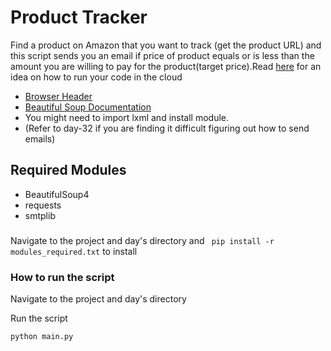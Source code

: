 # Product Tracker
Find a product on Amazon that you want to track (get the product URL) and this script sends you an email if price of product equals or is less than  the amount you are willing to pay for the product(target price).Read [here](file:///C:/Users/okone/Documents/GitHub/100-days-of-code-course/running_your_code_in_the_cloud) for an idea on how to run your code in the cloud
- [Browser Header](http://myhttpheader.com/)
- [Beautiful Soup Documentation](https://www.crummy.com/software/BeautifulSoup/bs4/doc/)
-  You might  need to import lxml  and install  module.
-  (Refer to day-32 if you are finding it difficult figuring out how to send emails)
## Required Modules
- BeautifulSoup4
- requests
- smtplib
###
Navigate to the project and day's directory and ` pip install -r modules_required.txt` to install

   
### How to run the script
Navigate to the project and day's directory

Run the script

`python main.py`

